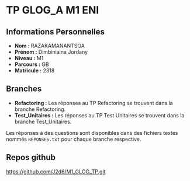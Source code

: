 # TP GLOG_A M1 ENI

## Informations Personnelles

- **Nom :** RAZAKAMANANTSOA
- **Prénom :** Dimbiniaina Jordany
- **Niveau :** M1
- **Parcours :** GB
- **Matricule :** 2318

## Branches

- **Refactoring :** Les réponses au TP Refactoring se trouvent dans la branche Refactoring.
- **Test_Unitaires :** Les réponses au TP Test Unitaires se trouvent dans la branche Test_Unitaires.

Les réponses à des questions sont disponibles dans des fichiers textes nommés `REPONSES.txt` pour chaque branche respective.

## Repos github
https://github.com/J2d6/M1_GLOG_TP.git
